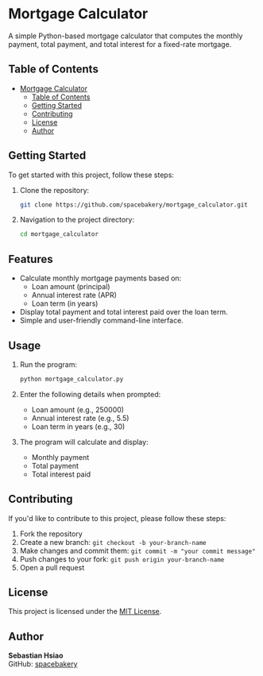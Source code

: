 # Mortgage Calculator

A simple Python-based mortgage calculator that computes the monthly payment, total payment, and total interest for a fixed-rate mortgage.

## Table of Contents

- [Mortgage Calculator](#mortgage-calculator)
  - [Table of Contents](#table-of-contents)
  - [Getting Started](#getting-started)
  - [Contributing](#contributing)
  - [License](#license)
  - [Author](#author)

## Getting Started

To get started with this project, follow these steps:

1. Clone the repository:
   ```bash
   git clone https://github.com/spacebakery/mortgage_calculator.git

2. Navigation to the project directory:
    ```bash
    cd mortgage_calculator
    ```

## Features

- Calculate monthly mortgage payments based on:
    * Loan amount (principal)
    * Annual interest rate (APR)
    * Loan term (in years)
- Display total payment and total interest paid over the loan term.
- Simple and user-friendly command-line interface.

## Usage

1. Run the program:
   ```bash
   python mortgage_calculator.py
   ```

2. Enter the following details when prompted:
    * Loan amount (e.g., 250000)
    * Annual interest rate (e.g., 5.5)
    * Loan term in years (e.g., 30)

3. The program will calculate and display:
    * Monthly payment
    * Total payment
    * Total interest paid

## Contributing

If you'd like to contribute to this project, please follow these steps:

1. Fork the repository
2. Create a new branch: `git checkout -b your-branch-name`
3. Make changes and commit them: `git commit -m "your commit message"`
4. Push changes to your fork: `git push origin your-branch-name`
5. Open a pull request

## License

This project is licensed under the [MIT License](https://opensource.org/licenses/MIT).

## Author

**Sebastian Hsiao**  
GitHub: [spacebakery](https://github.com/spacebakery)